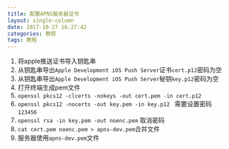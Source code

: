```yaml
---
title: 配置APNS服务器证书
layout: single-column
date: 2017-10-27 16:27:42
categories: 教程
tags: 教程
---
```




1. 将apple推送证书导入钥匙串
2. 从钥匙串导出`Apple Development iOS Push Server`证书`cert.p12`密码为空
3. 从钥匙串导出`Apple Development iOS Push Server`秘钥`key.p12`密码为空
4. 打开终端生成pem文件
5. `openssl pkcs12 -clcerts -nokeys -out cert.pem -in cert.p12 `
6. `openssl pkcs12 -nocerts -out key.pem -in key.p12 ` 需要设置密码`123456`
7. `openssl rsa -in key.pem -out noenc.pem` 取消密码
8. `cat cert.pem noenc.pem > apns-dev.pem`合并文件
9. 服务器使用`apns-dev.pem`文件